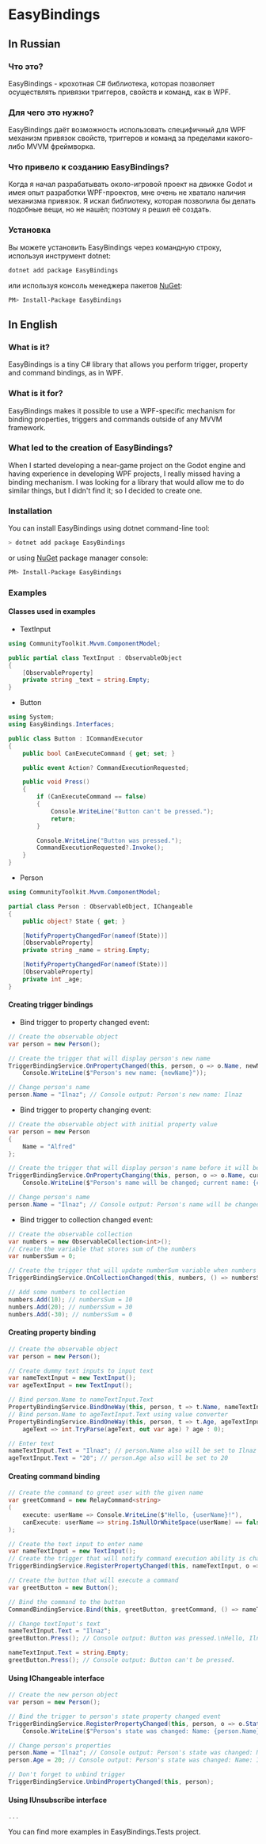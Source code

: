 # EasyBindings

## In Russian

### Что это?
EasyBindings - крохотная C# библиотека, которая позволяет осуществлять привязки триггеров, свойств и команд, как в WPF.

### Для чего это нужно?
EasyBindings даёт возможность использовать специфичный для WPF механизм привязок свойств, триггеров и команд за пределами какого-либо MVVM фреймворка.

### Что привело к созданию EasyBindings?
Когда я начал разрабатывать около-игровой проект на движке Godot и имея опыт разработки WPF-проектов, мне очень не хватало наличия механизма привязок.
Я искал библиотеку, которая позволила бы делать подобные вещи, но не нашёл; поэтому я решил её создать.

### Установка
Вы можете установить EasyBindings через командную строку, используя инструмент dotnet:
```sh
dotnet add package EasyBindings
```
или используя консоль менеджера пакетов [NuGet](https://www.nuget.org/packages/EasyBindings):
```sh
PM> Install-Package EasyBindings
```

## In English

### What is it?
EasyBindings is a tiny C# library that allows you perform trigger, property and command bindings, as in WPF.

### What is it for?
EasyBindings makes it possible to use a WPF-specific mechanism for binding properties, triggers and commands outside of any MVVM framework.

### What led to the creation of EasyBindings?
When I started developing a near-game project on the Godot engine and having experience in developing WPF projects, I really missed having a binding mechanism.
I was looking for a library that would allow me to do similar things, but I didn't find it; so I decided to create one.

### Installation
You can install EasyBindings using dotnet command-line tool:
```sh
> dotnet add package EasyBindings
```
or using [NuGet](https://www.nuget.org/packages/EasyBindings) package manager console:
```sh
PM> Install-Package EasyBindings
```

### Examples
#### Classes used in examples
- TextInput
```csharp
using CommunityToolkit.Mvvm.ComponentModel;

public partial class TextInput : ObservableObject
{
    [ObservableProperty]
    private string _text = string.Empty;
}
```

- Button
```csharp
using System;
using EasyBindings.Interfaces;

public class Button : ICommandExecutor
{
    public bool CanExecuteCommand { get; set; }

    public event Action? CommandExecutionRequested;

    public void Press()
    {
        if (CanExecuteCommand == false)
        {
            Console.WriteLine("Button can't be pressed.");
            return;
        }

        Console.WriteLine("Button was pressed.");
        CommandExecutionRequested?.Invoke();
    }
}
```

- Person
```csharp
using CommunityToolkit.Mvvm.ComponentModel;

partial class Person : ObservableObject, IChangeable
{
    public object? State { get; }

    [NotifyPropertyChangedFor(nameof(State))]
    [ObservableProperty]
    private string _name = string.Empty;

    [NotifyPropertyChangedFor(nameof(State))]
    [ObservableProperty]
    private int _age;
}
```

#### Creating trigger bindings
- Bind trigger to property changed event:
```csharp
// Create the observable object
var person = new Person();

// Create the trigger that will display person's new name
TriggerBindingService.OnPropertyChanged(this, person, o => o.Name, newName =>
    Console.WriteLine($"Person's new name: {newName}"));

// Change person's name
person.Name = "Ilnaz"; // Console output: Person's new name: Ilnaz
```

- Bind trigger to property changing event:
```csharp
// Create the observable object with initial property value
var person = new Person
{
    Name = "Alfred"
};

// Create the trigger that will display person's name before it will be changed
TriggerBindingService.OnPropertyChanging(this, person, o => o.Name, currentName =>
    Console.WriteLine($"Person's name will be changed; current name: {currentName}"));

// Change person's name
person.Name = "Ilnaz"; // Console output: Person's name will be changed; current name: Alfred
```

- Bind trigger to collection changed event:
```csharp
// Create the observable collection
var numbers = new ObservableCollection<int>();
// Create the variable that stores sum of the numbers
var numbersSum = 0;

// Create the trigger that will update numberSum variable when numbers collection will change
TriggerBindingService.OnCollectionChanged(this, numbers, () => numbersSum = numbers.Sum());

// Add some numbers to collection
numbers.Add(10); // numbersSum = 10
numbers.Add(20); // numbersSum = 30
numbers.Add(-30); // numbersSum = 0
```

#### Creating property binding
```csharp
// Create the observable object
var person = new Person();

// Create dummy text inputs to input text
var nameTextInput = new TextInput();
var ageTextInput = new TextInput();

// Bind person.Name to nameTextInput.Text
PropertyBindingService.BindOneWay(this, person, t => t.Name, nameTextInput, s => s.Text);
// Bind person.Name to ageTextInput.Text using value converter
PropertyBindingService.BindOneWay(this, person, t => t.Age, ageTextInput, s => s.Text,
    ageText => int.TryParse(ageText, out var age) ? age : 0);

// Enter text
nameTextInput.Text = "Ilnaz"; // person.Name also will be set to Ilnaz
ageTextInput.Text = "20"; // person.Age also will be set to 20
```


#### Creating command binding
```csharp
// Create the command to greet user with the given name
var greetCommand = new RelayCommand<string>
(
    execute: userName => Console.WriteLine($"Hello, {userName}!"),
    canExecute: userName => string.IsNullOrWhiteSpace(userName) == false
);

// Create the text input to enter name
var nameTextInput = new TextInput();
// Create the trigger that will notify command execution ability is changed
TriggerBindingService.RegisterPropertyChanged(this, nameTextInput, o => o.Text, greetCommand.NotifyCanExecuteChanged);

// Create the button that will execute a command
var greetButton = new Button();

// Bind the command to the button
CommandBindingService.Bind(this, greetButton, greetCommand, () => nameTextInput.Text);

// Change textInput's text
nameTextInput.Text = "Ilnaz";
greetButton.Press(); // Console output: Button was pressed.\nHello, Ilnaz!

nameTextInput.Text = string.Empty;
greetButton.Press(); // Console output: Button can't be pressed.
```

#### Using IChangeable interface
```csharp
// Create the new person object
var person = new Person();

// Bind the trigger to person's state property changed event
TriggerBindingService.RegisterPropertyChanged(this, person, o => o.State, () =>
    Console.WriteLine($"Person's state was changed: Name: {person.Name}, Age: {person.Age}."));

// Change person's properties
person.Name = "Ilnaz"; // Console output: Person's state was changed: Name: Ilnaz, Age: 0.
person.Age = 20; // Console output: Person's state was changed: Name: Ilnaz, Age: 20.

// Don't forget to unbind trigger
TriggerBindingService.UnbindPropertyChanged(this, person);
```

#### Using IUnsubscribe interface
```csharp
...
```

You can find more examples in EasyBindings.Tests project.